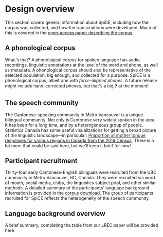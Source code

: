 # Design overview

This section covers general information about SpiCE, including how the corpus was collected, and how the transcriptions were developed. Much of this is covered in the [open-access paper describing the corpus](https://www.aclweb.org/anthology/2020.lrec-1.503/).

## A phonological corpus

What's that? A phonological corpus for spoken language has audio recordings, linguistic annotations at the level of the word and phone, as well as metadata. A phonological corpus should also be representative of the selected population, big enough, and collected for a purpose. SpiCE is a phonological corpus, albeit one with *force-aligned phones*. A future release might include hand-corrected phones, but that's a big ❓ at the moment!

## The speech community

The Cantonese-speaking community in Metro Vancouver is a unique bilingual community. Not only is Cantonese very widely spoken in the area, it has been for a *long time*, and by a heterogeneous group of people. Statistics Canada has some useful visualizations for getting a broad picture of the linguistic landscape&mdash;in particular: [Proportion of mother tongue responses for various regions in Canada from the 2016 Census](https://www12.statcan.gc.ca/census-recensement/2016/dp-pd/dv-vd/lang/index-eng.cfm). There is a lot more that could be said here, but we'll keep it brief for now!

## Participant recruitment

Thirty-four early Cantonese-English bilinguals were recruited from the UBC community in Metro Vancouver, BC, Canada. They were recruited via word of mouth, social media, clubs, the linguistics subject pool, and other similar methods. A detailed summary of the participants' language background information is provided in the [corpus download](download.md). The group of participants recruited for SpiCE reflects the heterogeneity of the speech community.

## Language background overview

A brief summary, completing the table from our LREC paper will be provided here.


